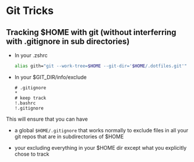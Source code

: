 # Git Tricks

## Tracking $HOME with git (without interferring with .gitignore in sub directories)

* In your .zshrc

    ```zsh
    alias gith="git --work-tree=$HOME --git-dir='$HOME/.dotfiles.git'"
    ```

* In your $GIT_DIR/info/exclude

    ```gitignore
    # .gitignore
    *
    # keep track
    !.bashrc
    !.gitignore
    ```

This will ensure that you can have

* a global `$HOME/.gitignore` that works normally to exclude files in all your git repos that are in subdirectories of $HOME

* your excluding everything in your $HOME dir except what you explicitly chose to track
